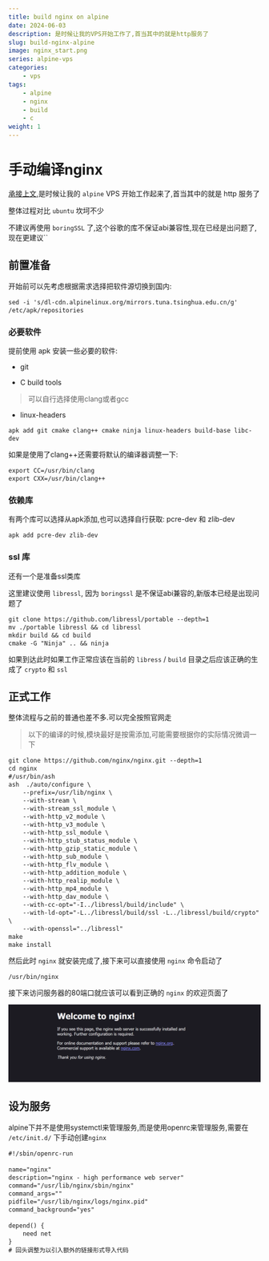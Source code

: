 ```yaml
---
title: build nginx on alpine
date: 2024-06-03
description: 是时候让我的VPS开始工作了,首当其中的就是http服务了
slug: build-nginx-alpine
image: nginx_start.png
series: alpine-vps
categories:
    - vps
tags:
    - alpine
    - nginx
    - build
    - c
weight: 1
---
```


# 手动编译nginx

[承接上文](),是时候让我的 `alpine` VPS 开始工作起来了,首当其中的就是 http 服务了

整体过程对比 `ubuntu` 坎坷不少

不建议再使用 `boringSSL` 了,这个谷歌的库不保证abi兼容性,现在已经是出问题了,现在更建议``

## 前置准备

开始前可以先考虑根据需求选择把软件源切换到国内:

``` shell
sed -i 's/dl-cdn.alpinelinux.org/mirrors.tuna.tsinghua.edu.cn/g' /etc/apk/repositories
```

### 必要软件

提前使用 apk 安装一些必要的软件:

* git

* C build tools

> 可以自行选择使用clang或者gcc

* linux-headers

``` shell
apk add git cmake clang++ cmake ninja linux-headers build-base libc-dev
```

如果是使用了clang++还需要将默认的编译器调整一下:

``` shell
export CC=/usr/bin/clang
export CXX=/usr/bin/clang++
```

### 依赖库

有两个库可以选择从apk添加,也可以选择自行获取: pcre-dev 和 zlib-dev

``` shell
apk add pcre-dev zlib-dev
```

### ssl 库

还有一个是准备ssl类库

这里建议使用 `libressl`, 因为 `boringssl` 是不保证abi兼容的,新版本已经是出现问题了

``` shell
git clone https://github.com/libressl/portable --depth=1
mv ./portable libressl && cd libressl
mkdir build && cd build
cmake -G "Ninja" .. && ninja
```

如果到达此时如果工作正常应该在当前的 `libress` / `build` 目录之后应该正确的生成了 `crypto` 和 `ssl`

## 正式工作

整体流程与之前的普通也差不多.可以完全按照官网走

> 以下的编译的时候,模块最好是按需添加,可能需要根据你的实际情况微调一下

``` shell
git clone https://github.com/nginx/nginx.git --depth=1
cd nginx
#/usr/bin/ash
ash  ./auto/configure \
    --prefix=/usr/lib/nginx \
    --with-stream \
    --with-stream_ssl_module \
    --with-http_v2_module \
    --with-http_v3_module \
    --with-http_ssl_module \
    --with-http_stub_status_module \
    --with-http_gzip_static_module \
    --with-http_sub_module \
    --with-http_flv_module \
    --with-http_addition_module \
    --with-http_realip_module \
    --with-http_mp4_module \
    --with-http_dav_module \
    --with-cc-opt="-I../libressl/build/include" \
    --with-ld-opt="-L../libressl/build/ssl -L../libressl/build/crypto" \
    --with-openssl="../libressl"
make
make install
```

然后此时 `nginx` 就安装完成了,接下来可以直接使用 `nginx` 命令启动了

``` shell
/usr/bin/nginx
```

接下来访问服务器的80端口就应该可以看到正确的 `nginx` 的欢迎页面了

![nginx start](nginx_start.png)

## 设为服务

alpine下并不是使用systemctl来管理服务,而是使用openrc来管理服务,需要在 `/etc/init.d/` 下手动创建`nginx`

``` shell
#!/sbin/openrc-run

name="nginx"
description="nginx - high performance web server"
command="/usr/lib/nginx/sbin/nginx"
command_args=""
pidfile="/usr/lib/nginx/logs/nginx.pid"
command_background="yes"

depend() {
    need net
}
# 回头调整为以引入额外的链接形式导入代码
```
